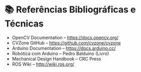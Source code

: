 # 📚 Referências Bibliográficas e Técnicas

- OpenCV Documentation – https://docs.opencv.org/
- CVZone GitHub – https://github.com/cvzone/cvzone
- Arduino Documentation – https://docs.arduino.cc/
- Robótica com Arduino – Pedro Balduino (Livro)
- Mechanical Design Handbook – CRC Press
- ROS Wiki – http://wiki.ros.org/
